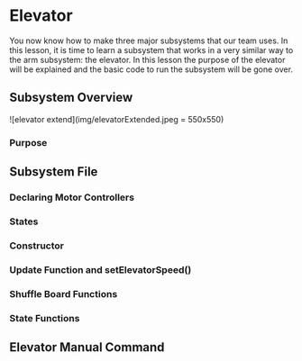 # Elevator
You now know how to make three major subsystems that our team uses. In this lesson, it is time to learn a subsystem that works in a very similar way to the arm subsystem: the elevator. In this lesson the purpose of the elevator will be explained and the basic code to run the subsystem will be gone over.
## Subsystem Overview

![elevator extend](img/elevatorExtended.jpeg = 550x550)


### Purpose

## Subsystem File

### Declaring Motor Controllers

### States

### Constructor

### Update Function and setElevatorSpeed()

### Shuffle Board Functions

### State Functions

## Elevator Manual Command

